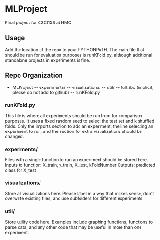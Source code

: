 # MLProject
Final project for CSCI158 at HMC

## Usage
Add the location of the repo to your PYTHONPATH.
The main file that should be run for evaluation purposes is runKFold.py,
although additional standalone projects in experiments is fine. 

## Repo Organization
- MLProject
-- experiments/
-- visualizations/
-- util/
-- full_ibc (implicit, please do not add to github)
-- runKFold.py

### runKFold.py
This file is where all experiments should be run from for comparison purposes. 
It uses a fixed random seed to select the test set and k shuffled folds. Only 
the imports section to add an experiment, the line selecting an experiment to run,
and the section for extra visualizations should be changed.

### experiments/
Files with a single function to run an experiment should be stored here.
Inputs to function: X_train, y_train, X_test, kFoldNumber
Outputs: predicted class for X_test

### visualizations/
Store all visualizations here. Please label in a way that makes sense, don't overwrite existing files, and use subfolders for different experiments

### util/
Store utility code here. Examples include graphing functions, functions to parse data, 
and any other code that may be useful in more than one experiment. 